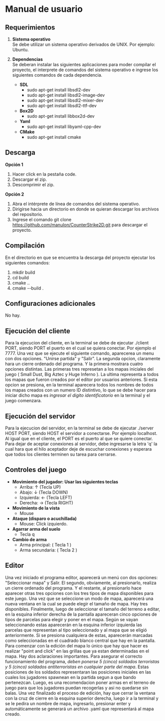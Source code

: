 # Manual de usuario #

## Requerimientos ##  

1. **Sistema operativo**  
Se debe utilizar un sistema operativo derivados de UNIX. Por ejemplo: Ubuntu.

2. **Dependencias**  
Se deberan instalar las siguientes aplicaciones para moder compilar el proyecto, el interprete de comandos
del sistema operativo e ingrese los siguientes comandos de cada dependencia.
   - **SDL**  
      - sudo apt-get install libsdl2-dev
      - sudo apt-get install libsdl2-image-dev
      - sudo apt-get install libsdl2-mixer-dev
      - sudo apt-get install libsdl2-ttf-dev
   - **Box2D**
      - sudo apt-get install libbox2d-dev
   - **Yaml**
      - sudo apt-get install libyaml-cpp-dev
   - **CMake**
      - sudo apt-get install cmake

## Descarga ##
**Opción 1**
1. Hacer click en la pestaña code.
2. Descargar el zip.
3. Descomprimir el zip.

**Opción 2**
1. Abra el intérprete de línea de comandos del sistema operativo.
2. Dirigirse hacia un directorio en donde se quieran descargar los archivos del repositorio.
3. Ingrese el comando git clone https://github.com/manulon/CounterStrike2D.git para descargar el proyecto.

## Compilación ##
En el directorio en que se encuentra la descarga del proyecto ejecutar los siguientes comandos:
1. mkdir build
2. cd build
3. cmake ..
4. cmake --build .

## Configuraciones adicionales ##
No hay.

## Ejecución del cliente ##
Para la ejecucion del cliente, en la terminal se debe de ejecutar ./client PORT, siendo PORT el puerto en el cual se quiera conectar. Por ejemplo el 7777.
Una vez que se ejecute el siguiente comando, aparecerea un menu con dos opciones. "Unirse partida" y "Salir". La segunda opcion, claramente hara un cierre ordenado del programa. Y la primera mostrara cuatro opciones distintas. Las primeras tres represetan a los mapas iniciales del juego ( Small Dust, Big Aztec y Huge Inferno ). La ultima representa a todos los mapas que fueron creados por el editor por usuarios anteriores. Si esta opcion se presiona, en la terminal aparecera todos los nombres de todos los mapas creados con un numero ID distintivo, lo que se debe hacer para iniciar dicho mapa es *ingresar el digito identificatorio* en la terminal y el juego comenzara.

## Ejecución del servidor ##
Para la ejecucion del servidor, en la terminal se debe de ejecutar ./server HOST PORT, siendo HOST el servidor a conectarse. Por ejemplo localhost. Al igual que en el cliente, el PORT es el puerto al que se quiere conectar.
Para dejar de aceptar conexiones al servidor, debe ingresarse la letra 'q' la cual hara que el hilo aceptador deje de escuchar conexiones y esperara que todos los clientes terminen su tarea para cerrarse.

## Controles del juego ##
- **Movimiento del jugador: Usar las siguientes teclas**
   - Arriba: ↑ (Tecla UP)
   - Abajo: ↓ (Tecla DOWN)
   - Izquierda: ← (Tecla LEFT)
   - Derecha: → (Tecla RIGHT)
- **Movimiento de la vista**
   - Mouse
- **Ataque (disparo o acuchillada)**
   - Mouse: Click izquierdo.
- **Agarrar arma del suelo**  
   - Tecla q
- **Cambio de arma**  
   - Arma principal:  ( Tecla 1 )
   - Arma secundaria: ( Tecla 2 )

## Editor ##
Una vez iniciado el programa editor, aparecerá un menú con dos opciones: "Seleccionar mapa" y Salir. El segundo, obviamente, al presionarlo, realiza un cierre ordenado del programa. Y el restante, al presionarlo hace aparecer otras tres opciones con los tres tipos de mapa disponibles para este juego. 
Una vez que se seleccione un modo de mapa, aparecerá una nueva ventana en la cual se puede elegir el tamaño de mapa. Hay tres disponibles.
Finalmente, luego de seleccionar el tamaño del terreno a editar, en la esquina inferior derecha de la pantalla apareceran cinco opciones de tipos de parcelas para elegir y poner en el mapa. Según se vayan seleccionando estas aparecerán en la esquina inferior izquierda las parcelas que representan al tipo seleccionado y al mapa que se eligió anteriormente. Si se presiona cualquiera de estas, aparecerán marcadas como seleccionadas en el cuadrado blanco central que hay en la pantalla. 
Para comenzar con la edición del mapa lo único que hay que hacer es realizar "point and click" en las grillas que ya estan determinadas en el mapa. 
Hay dos aclaraciones importantes. Para asegurar el correcto funcionamiento del programa, *deben ponerse 5 (cinco) soldados terroristas y 5 (cinco) soldados antiterroristas en cualquier parte del mapa*. Estas posiciones de los soldados representaran las posiciones iniciales en las cuales los jugadores spawnean en la partida segun a que bando pertenezcan. Luego, es una recomendacion poner armas en el terreno de juego para que los jugadores puedan recogerlas y asi no quedarse sin balas.
Una vez finalizado el proceso de edición, hay que cerrar la ventana con la cruz de cierre en la esquina superior derecha, luego ir a la terminal y se le pedira un nombre de mapa, ingresarlo, presionar enter y automáticamente se generará un archivo .yaml que representará al mapa creado.
